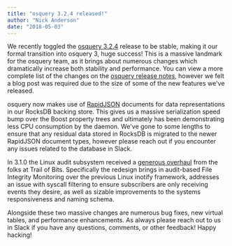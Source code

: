 ```yaml
---
title: "osquery 3.2.4 released!"
author: "Nick Anderson"
date: "2018-05-03"
---
```


We recently toggled the [osquery 3.2.4](https://github.com/osquery/osquery/releases/tag/3.2.4) release to be stable, making it our formal transition into osquery 3, huge success! This is a massive landmark for the osquery team, as it brings about numerous changes which dramatically increase both stability and performance. You can view a more complete list of the changes on the [osquery release notes](https://github.com/osquery/osquery/releases/tag/3.2.4), however we felt a blog post was required due to the size of some of the new features we've released.

osquery now makes use of [RapidJSON](https://github.com/Tencent/rapidjson) documents for data representations in our RocksDB backing store. This gives us a massive serialization speed bump over the Boost property trees and ultimately has been demonstrating less CPU consumption by the daemon. We've gone to some lengths to ensure that any residual data stored in RocksDB is migrated to the newer RapidJSON document types, however please reach out if you encounter any issues related to the database in Slack.

In 3.1.0 the Linux audit subsystem received a [generous overhaul](https://github.com/osquery/osquery/pull/3492) from the folks at Trail of Bits. Specifically the redesign brings in audit-based File Integrity Monitoring over the previous Linux inotify framework, addresses an issue with syscall filtering to ensure subscribers are only receiving events they desire, as well as sizable improvements to the systems responsiveness and naming schema.

Alongside these two massive changes are numerous bug fixes, new virtual tables, and performance enhancements. As always please reach out to us in Slack if you have any questions, comments, or other feedback! Happy hacking!
